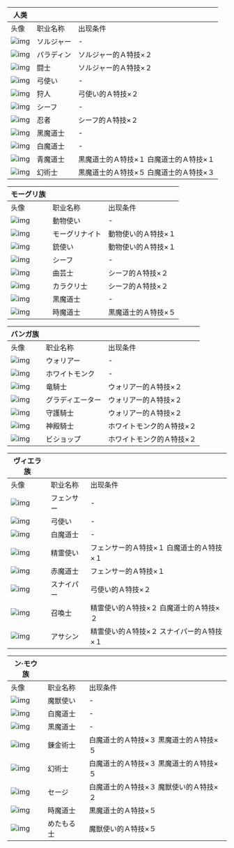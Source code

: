 | **人类**                                                  |            |                                         |
| --------------------------------------------------------- | ---------- | --------------------------------------- |
| 头像                                                      | 职业名称   | 出现条件                                |
| ![img](http://ffta.ffsky.cn/face/job_human_soldier.gif)   | ソルジャー | -                                       |
| ![img](http://ffta.ffsky.cn/face/job_human_paladin.gif)   | パラディン | ソルジャー的Ａ特技×２                   |
| ![img](http://ffta.ffsky.cn/face/job_human_fighter.gif)   | 闘士       | ソルジャー的Ａ特技×２                   |
| ![img](http://ffta.ffsky.cn/face/job_human_archer.gif)    | 弓使い     | -                                       |
| ![img](http://ffta.ffsky.cn/face/job_human_hunter.gif)    | 狩人       | 弓使い的Ａ特技×２                       |
| ![img](http://ffta.ffsky.cn/face/job_human_thief.gif)     | シーフ     | -                                       |
| ![img](http://ffta.ffsky.cn/face/job_human_ninja.gif)     | 忍者       | シーフ的Ａ特技×２                       |
| ![img](http://ffta.ffsky.cn/face/job_human_blkmage.gif)   | 黑魔道士   | -                                       |
| ![img](http://ffta.ffsky.cn/face/job_human_whitemage.gif) | 白魔道士   | -                                       |
| ![img](http://ffta.ffsky.cn/face/job_human_bluemagic.gif) | 青魔道士   | 黒魔道士的Ａ特技×１ 白魔道士的Ａ特技×１ |
| ![img](http://ffta.ffsky.cn/face/job_human_magic.gif)     | 幻術士     | 黒魔道士的Ａ特技×５ 白魔道士的Ａ特技×３ |

 

| **モーグリ族**                                          |                |                     |
| ------------------------------------------------------- | -------------- | ------------------- |
| 头像                                                    | 职业名称       | 出现条件            |
| ![img](http://ffta.ffsky.cn/face/job_mog_animal.gif)    | 動物使い       | -                   |
| ![img](http://ffta.ffsky.cn/face/job_mog_mogknight.gif) | モーグリナイト | 動物使い的Ａ特技×１ |
| ![img](http://ffta.ffsky.cn/face/job_mog_gunner.gif)    | 銃使い         | 動物使い的Ａ特技×１ |
| ![img](http://ffta.ffsky.cn/face/job_mog_thief.gif)     | シーフ         | -                   |
| ![img](http://ffta.ffsky.cn/face/job_mog_acrobat.gif)   | 曲芸士         | シーフ的Ａ特技×２   |
| ![img](http://ffta.ffsky.cn/face/job_mog_machiner.gif)  | カラクリ士     | シーフ的Ａ特技×２   |
| ![img](http://ffta.ffsky.cn/face/job_mog_blkmage.gif)   | 黒魔道士       | -                   |
| ![img](http://ffta.ffsky.cn/face/job_mog_timemage.gif)  | 時魔道士       | 黒魔道士的Ａ特技×５ |

 

| **バンガ族**                                                 |                  |                           |
| ------------------------------------------------------------ | ---------------- | ------------------------- |
| 头像                                                         | 职业名称         | 出现条件                  |
| ![img](http://ffta.ffsky.cn/face/job_banga_worrior.gif)      | ウォリアー       | -                         |
| ![img](http://ffta.ffsky.cn/face/job_bange_monk.gif)         | ホワイトモンク   | -                         |
| ![img](http://ffta.ffsky.cn/face/job_banga_dragoner.gif)     | 竜騎士           | ウォリアー的Ａ特技×２     |
| ![img](http://ffta.ffsky.cn/face/job_banga_gladiator.gif)    | グラディエーター | ウォリアー的Ａ特技×２     |
| ![img](http://ffta.ffsky.cn/face/job_banga_protecter.gif)    | 守護騎士         | ウォリアー的Ａ特技×２     |
| ![img](http://ffta.ffsky.cn/face/job_banga_templeknight.gif) | 神殿騎士         | ホワイトモンク的Ａ特技×２ |
| ![img](http://ffta.ffsky.cn/face/job_banga_bishop.gif)       | ビショップ       | ホワイトモンク的Ａ特技×２ |

 

| **ヴィエラ族**                                            |            |                                           |
| --------------------------------------------------------- | ---------- | ----------------------------------------- |
| 头像                                                      | 职业名称   | 出现条件                                  |
| ![img](http://ffta.ffsky.cn/face/job_viera_fencer.gif)    | フェンサー | -                                         |
| ![img](http://ffta.ffsky.cn/face/job_viera_archer.gif)    | 弓使い     | -                                         |
| ![img](http://ffta.ffsky.cn/face/job_viera_whitemage.gif) | 白魔道士   | -                                         |
| ![img](http://ffta.ffsky.cn/face/job_viera_elf.gif)       | 精霊使い   | フェンサー的Ａ特技×１ 白魔道士的Ａ特技×１ |
| ![img](http://ffta.ffsky.cn/face/job_viera_redmage.gif)   | 赤魔道士   | フェンサー的Ａ特技×１                     |
| ![img](http://ffta.ffsky.cn/face/job_viera_sniper.gif)    | スナイパー | 弓使い的Ａ特技×２                         |
| ![img](http://ffta.ffsky.cn/face/job_viera_summoner.gif)  | 召喚士     | 精霊使い的Ａ特技×２ 白魔道士的Ａ特技×２   |
| ![img](http://ffta.ffsky.cn/face/job_viera_assasin.gif)   | アサシン   | 精霊使い的Ａ特技×２ スナイパー的Ａ特技×１ |

 

| **ン·モウ族**                                            |            |                                         |
| -------------------------------------------------------- | ---------- | --------------------------------------- |
| 头像                                                     | 职业名称   | 出现条件                                |
| ![img](http://ffta.ffsky.cn/face/job_nnmo_animal.gif)    | 魔獣使い   | -                                       |
| ![img](http://ffta.ffsky.cn/face/job_nnmo_whitemage.gif) | 白魔道士   | -                                       |
| ![img](http://ffta.ffsky.cn/face/job_nnmo_blkmage.gif)   | 黒魔道士   | -                                       |
| ![img](http://ffta.ffsky.cn/face/job_nnmo_alchemist.gif) | 錬金術士   | 白魔道士的Ａ特技×３ 黒魔道士的Ａ特技×５ |
| ![img](http://ffta.ffsky.cn/face/job_nnmo_magic.gif)     | 幻術士     | 白魔道士的Ａ特技×３ 黒魔道士的Ａ特技×５ |
| ![img](http://ffta.ffsky.cn/face/job_nnmo_solon.gif)     | セージ     | 白魔道士的Ａ特技×３ 魔獣使い的Ａ特技×２ |
| ![img](http://ffta.ffsky.cn/face/job_nnmo_timemage.gif)  | 時魔道士   | 黒魔道士的Ａ特技×５                     |
| ![img](http://ffta.ffsky.cn/face/job_nnmo_mimic.gif)     | めたもる士 | 魔獣使い的Ａ特技×５                     |